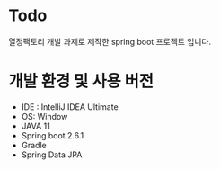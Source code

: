 # Todo

열정팩토리 개발 과제로 제작한 spring boot 프로젝트 입니다.

# 개발 환경 및 사용 버전

- IDE : IntelliJ IDEA Ultimate
- OS: Window
- JAVA 11
- Spring boot 2.6.1
- Gradle
- Spring Data JPA
